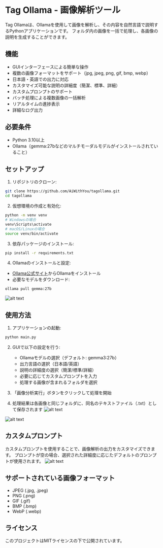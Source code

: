 # Tag Ollama - 画像解析ツール

Tag Ollamaは、Ollamaを使用して画像を解析し、その内容を自然言語で説明するPythonアプリケーションです。
フォルダ内の画像を一括で処理し、各画像の説明を生成することができます。

## 機能

- GUIインターフェースによる簡単な操作
- 複数の画像フォーマットをサポート（jpg, jpeg, png, gif, bmp, webp）
- 日本語・英語での出力に対応
- カスタマイズ可能な説明の詳細度（簡潔、標準、詳細）
- カスタムプロンプトのサポート
- バッチ処理による複数画像の一括解析
- リアルタイムの進捗表示
- 詳細なログ出力

## 必要条件

- Python 3.10以上
- Ollama（gemma:27bなどのマルチモーダルモデルがインストールされていること）

## セットアップ

1. リポジトリのクローン:
```bash
git clone https://github.com/AiWithYou/tagollama.git
cd tagollama
```

2. 仮想環境の作成と有効化:
```bash
python -m venv venv
# Windowsの場合
venv\Scripts\activate
# macOS/Linuxの場合
source venv/bin/activate
```

3. 依存パッケージのインストール:
```bash
pip install -r requirements.txt
```

4. Ollamaのインストールと設定:
- [Ollama公式サイト](https://ollama.ai/)からOllamaをインストール
- 必要なモデルをダウンロード:
```bash
ollama pull gemma:27b
```
![alt text](image-1.png)
## 使用方法

1. アプリケーションの起動:
```bash
python main.py
```

2. GUIで以下の設定を行う:
   - Ollamaモデルの選択（デフォルト: gemma3:27b）
   - 出力言語の選択（日本語/英語）
   - 説明の詳細度の選択（簡潔/標準/詳細）
   - 必要に応じてカスタムプロンプトを入力
   - 処理する画像が含まれるフォルダを選択

3. 「画像分析実行」ボタンをクリックして処理を開始

4. 処理結果は各画像と同じフォルダに、同名のテキストファイル（.txt）として保存されます
![alt text](image-2.png)

![alt text](image.png)


## カスタムプロンプト

カスタムプロンプトを使用することで、画像解析の出力をカスタマイズできます。
プロンプトが空の場合、選択された詳細度に応じたデフォルトのプロンプトが使用されます。
![alt text](image-3.png)

## サポートされている画像フォーマット

- JPEG (.jpg, .jpeg)
- PNG (.png)
- GIF (.gif)
- BMP (.bmp)
- WebP (.webp)

## ライセンス

このプロジェクトはMITライセンスの下で公開されています。